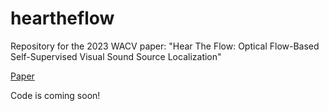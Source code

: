 # heartheflow
Repository for the 2023 WACV paper: "Hear The Flow: Optical Flow-Based Self-Supervised Visual Sound Source Localization"

[Paper](https://arxiv.org/abs/2211.03019)

Code is coming soon!
